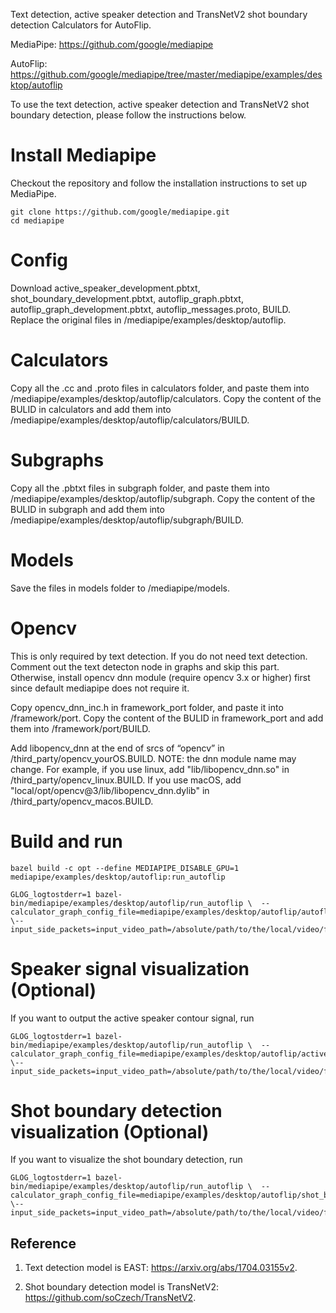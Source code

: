 Text detection, active speaker detection and TransNetV2 shot boundary detection Calculators for AutoFlip.

MediaPipe: https://github.com/google/mediapipe

AutoFlip: https://github.com/google/mediapipe/tree/master/mediapipe/examples/desktop/autoflip

To use the text detection, active speaker detection and TransNetV2 shot boundary detection, please follow the instructions below.

# Install Mediapipe
Checkout the repository and follow the installation instructions to set up MediaPipe.

```
git clone https://github.com/google/mediapipe.git
cd mediapipe
```
# Config
Download active_speaker_development.pbtxt, shot_boundary_development.pbtxt, autoflip_graph.pbtxt, autoflip_graph_development.pbtxt, autoflip_messages.proto, BUILD. Replace the original files in /mediapipe/examples/desktop/autoflip.

# Calculators
Copy all the .cc and .proto files in calculators folder, and paste them into /mediapipe/examples/desktop/autoflip/calculators. Copy the content of the BULID in calculators and add them into /mediapipe/examples/desktop/autoflip/calculators/BUILD.

# Subgraphs
Copy all the .pbtxt files in subgraph folder, and paste them into /mediapipe/examples/desktop/autoflip/subgraph. Copy the content of the BULID in subgraph and add them into /mediapipe/examples/desktop/autoflip/subgraph/BUILD.

# Models
Save the files in models folder to /mediapipe/models.

# Opencv
This is only required by text detection. If you do not need text detection. Comment out the text detecton node in graphs and skip this part. Otherwise, install opencv dnn module (require opencv 3.x or higher) first since default mediapipe does not require it. 

Copy opencv_dnn_inc.h in framework_port folder, and paste it into /framework/port. Copy the content of the BULID in framework_port and add them into /framework/port/BUILD.

Add libopencv_dnn at the end of srcs of “opencv” in /third_party/opencv_yourOS.BUILD. NOTE: the dnn module name may change. For example, if you use linux, add "lib/libopencv_dnn.so" in /third_party/opencv_linux.BUILD. If you use macOS, add "local/opt/opencv@3/lib/libopencv_dnn.dylib" in /third_party/opencv_macos.BUILD.

# Build and run
```
bazel build -c opt --define MEDIAPIPE_DISABLE_GPU=1   mediapipe/examples/desktop/autoflip:run_autoflip
```

```
GLOG_logtostderr=1 bazel-bin/mediapipe/examples/desktop/autoflip/run_autoflip \  --calculator_graph_config_file=mediapipe/examples/desktop/autoflip/autoflip_graph.pbtxt \--input_side_packets=input_video_path=/absolute/path/to/the/local/video/file,output_video_path=/absolute/path/to/save/the/output/video/file,aspect_ratio=width:height
```

# Speaker signal visualization (Optional)
If you want to output the active speaker contour signal, run

```
GLOG_logtostderr=1 bazel-bin/mediapipe/examples/desktop/autoflip/run_autoflip \  --calculator_graph_config_file=mediapipe/examples/desktop/autoflip/active_speaker_development.pbtxt \--input_side_packets=input_video_path=/absolute/path/to/the/local/video/file,contour_information_frames_path=/absolute/path/to/save/the/output/video/file
```

# Shot boundary detection visualization (Optional)
If you want to visualize the shot boundary detection, run

```
GLOG_logtostderr=1 bazel-bin/mediapipe/examples/desktop/autoflip/run_autoflip \  --calculator_graph_config_file=mediapipe/examples/desktop/autoflip/shot_boundary_development.pbtxt \--input_side_packets=input_video_path=/absolute/path/to/the/local/video/file,boundary_information_frames_path=/absolute/path/to/save/the/output/video/file
```


## Reference
1. Text detection model is EAST: https://arxiv.org/abs/1704.03155v2.

2. Shot boundary detection model is TransNetV2: https://github.com/soCzech/TransNetV2.